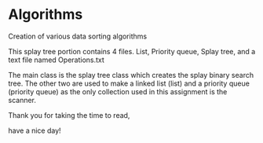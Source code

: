 # Algorithms
Creation of various data sorting algorithms


This splay tree portion contains 4 files. List, Priority queue, Splay tree, and a text file named Operations.txt

The main class is the splay tree class which creates the splay binary search tree. The other two are used to make a linked list (list) and a priority queue (priority queue) as the only collection used in this assignment is the scanner.

Thank you for taking the time to read,

have a nice day!
